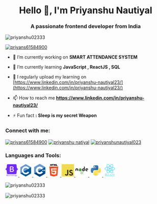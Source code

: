 <h1 align="center">Hello 👋, I'm Priyanshu Nautiyal</h1>
<h3 align="center">A passionate frontend developer from India</h3>

<p align="left"> <img src="https://komarev.com/ghpvc/?username=priyanshu02333&label=Profile%20views&color=0e75b6&style=flat" alt="priyanshu02333" /> </p>

<p align="left"> <a href="https://twitter.com/priyans61584900" target="blank"><img src="https://img.shields.io/twitter/follow/priyans61584900?logo=twitter&style=for-the-badge" alt="priyans61584900" /></a> </p>

- 🔭 I’m currently working on **SMART ATTENDANCE SYSTEM**

- 🌱 I’m currently learning **JavaScript , ReactJS , SQL**

- 📝 I regularly upload my learning on [https://www.linkedin.com/in/priyanshu-nautiyal23/](https://www.linkedin.com/in/priyanshu-nautiyal23/)

- 📫 How to reach me **https://www.linkedin.com/in/priyanshu-nautiyal23/**

- ⚡ Fun fact **: Sleep is my secret Weapon**

<h3 align="left">Connect with me:</h3>
<p align="left">
<a href="https://twitter.com/priyans61584900" target="blank"><img align="center" src="https://raw.githubusercontent.com/rahuldkjain/github-profile-readme-generator/master/src/images/icons/Social/twitter.svg" alt="priyans61584900" height="30" width="40" /></a>
<a href="https://linkedin.com/in/priyanshu natiyal" target="blank"><img align="center" src="https://raw.githubusercontent.com/rahuldkjain/github-profile-readme-generator/master/src/images/icons/Social/linked-in-alt.svg" alt="priyanshu natiyal" height="30" width="40" /></a>
<a href="https://www.leetcode.com/priyanshunautiyal023" target="blank"><img align="center" src="https://raw.githubusercontent.com/rahuldkjain/github-profile-readme-generator/master/src/images/icons/Social/leet-code.svg" alt="priyanshunautiyal023" height="30" width="40" /></a>
</p>

<h3 align="left">Languages and Tools:</h3>
<p align="left"> <a href="https://getbootstrap.com" target="_blank" rel="noreferrer"> <img src="https://raw.githubusercontent.com/devicons/devicon/master/icons/bootstrap/bootstrap-plain-wordmark.svg" alt="bootstrap" width="40" height="40"/> </a> <a href="https://www.cprogramming.com/" target="_blank" rel="noreferrer"> <img src="https://raw.githubusercontent.com/devicons/devicon/master/icons/c/c-original.svg" alt="c" width="40" height="40"/> </a> <a href="https://www.w3schools.com/cpp/" target="_blank" rel="noreferrer"> <img src="https://raw.githubusercontent.com/devicons/devicon/master/icons/cplusplus/cplusplus-original.svg" alt="cplusplus" width="40" height="40"/> </a> <a href="https://www.w3.org/html/" target="_blank" rel="noreferrer"> <img src="https://raw.githubusercontent.com/devicons/devicon/master/icons/html5/html5-original-wordmark.svg" alt="html5" width="40" height="40"/> </a> <a href="https://developer.mozilla.org/en-US/docs/Web/JavaScript" target="_blank" rel="noreferrer"> <img src="https://raw.githubusercontent.com/devicons/devicon/master/icons/javascript/javascript-original.svg" alt="javascript" width="40" height="40"/> </a> <a href="https://nodejs.org" target="_blank" rel="noreferrer"> <img src="https://raw.githubusercontent.com/devicons/devicon/master/icons/nodejs/nodejs-original-wordmark.svg" alt="nodejs" width="40" height="40"/> </a> <a href="https://www.python.org" target="_blank" rel="noreferrer"> <img src="https://raw.githubusercontent.com/devicons/devicon/master/icons/python/python-original.svg" alt="python" width="40" height="40"/> </a> <a href="https://reactjs.org/" target="_blank" rel="noreferrer"> <img src="https://raw.githubusercontent.com/devicons/devicon/master/icons/react/react-original-wordmark.svg" alt="react" width="40" height="40"/> </a> </p>

<p><img align="center" src="https://github-readme-stats.vercel.app/api/top-langs?username=priyanshu02333&show_icons=true&locale=en&layout=compact" alt="priyanshu02333" /></p>

<p><img align="center" src="https://github-readme-streak-stats.herokuapp.com/?user=priyanshu02333&" alt="priyanshu02333" /></p>
